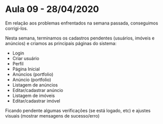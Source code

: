 # Aula 09 - 28/04/2020

Em relação aos problemas enfrentados na semana passada, conseguimos corrigi-los.

Nesta semana, terminamos os cadastros pendentes (usuários, imóveis e anúncios) e criamos as principais páginas do sistema:
- Login
- Criar usuário
- Perfil
- Página Inicial
- Anúncios (portfolio)
- Anúncio (portfolio)
- Listagem de anúncios
- Editar/cadastrar anúncio
- Listagem de imóveis
- Editar/cadastrar imóvel

Ficando pendente algumas verificações (se está logado, etc) e ajustes visuais (mostrar mensagens de sucesso/erro)